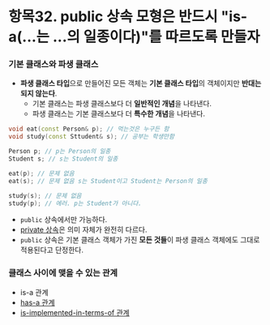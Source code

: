 # 항목32. public 상속 모형은 반드시 "is-a(...는 ...의 일종이다)"를 따르도록 만들자
### 기본 클래스와 파생 클래스
- **파생 클래스 타입**으로 만들어진 모든 객체는 **기본 클래스 타입**의 객체이지만 **반대는 되지 않는다**.
    - 기본 클래스는 파생 클래스보다 더 **일반적인 개념**을 나타낸다.
    - 파생 클래스는 기본 클래스보다 더 **특수한 개념**을 나타낸다.

```cpp
void eat(const Person& p); // 먹는것은 누구든 함
void study(const Sttudent& s); // 공부는 학생만함

Person p; // p는 Person의 일종
Student s; // s는 Student의 일종

eat(p); // 문제 없음
eat(s); // 문제 없음 s는 Student이고 Student는 Person의 일종

study(s); // 문제 없음
study(p); // 에러. p는 Student가 아니다.
```
- `public` 상속에서만 가능하다.
- [private 상속](/Chapter6/Item39.md)은 의미 자체가 완전히 다르다.
- `public` 상속은 기본 클래스 객체가 가진 **모든 것들**이 파생 클래스 객체에도 그대로 적용된다고 단정한다.

### 클래스 사이에 맺을 수 있는 관계
- is-a 관계
- [has-a 관계](/Chapter6/Item38.md)
- [is-implemented-in-terms-of 관계](/Chapter6/Item39.md)